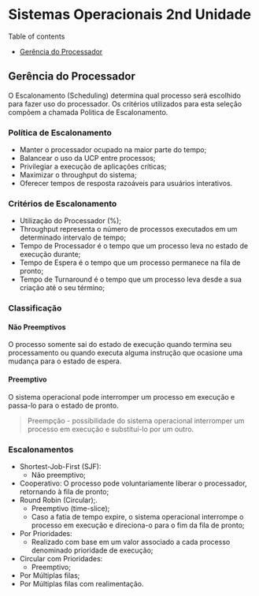 # Sistemas Operacionais 2nd Unidade

Table of contents
- [Gerência do Processador](#gerência-do-processador)


## Gerência do Processador
O Escalonamento (Scheduling) determina qual processo será escolhido para fazer uso do processador. Os critérios utilizados para esta seleção compõem a chamada Politica de Escalonamento.

### Política de Escalonamento
- Manter o processador ocupado na maior parte do tempo;
- Balancear o uso da UCP entre processos;
- Privilegiar a execução de aplicações críticas;
- Maximizar o throughput do sistema;
- Oferecer tempos de resposta razoáveis para usuários interativos.

### Critérios de Escalonamento
- Utilização do Processador (%);
- Throughput representa o número de processos executados em um determinado intervalo de tempo;
- Tempo de Processador é o tempo que um processo leva no estado de execução durante;
- Tempo de Espera é o tempo que um processo permanece na fila de pronto;
- Tempo de Turnaround é o tempo que um processo leva desde a sua criação até o seu término;

### Classificação
#### Não Preemptivos
O processo somente sai do estado de execução quando termina seu processamento ou quando executa alguma instrução que ocasione uma mudança para o estado de espera.
#### Preemptivo
O sistema operacional pode interromper um processo em execução e passa-lo para o estado de pronto.
>Preempção - possibilidade do sistema operacional interromper um processo em execução e substituí-lo por um outro.

### Escalonamentos
- Shortest-Job-First (SJF):
  - Não preemptivo;
- Cooperativo: O processo pode voluntariamente liberar o processador, retornando à fila de pronto;
- Round Robin (Circular);.
  - Preemptivo (time-slice);
  - Caso a fatia de tempo expire, o sistema operacional interrompe o processo em execução e direciona-o para o fim da fila de pronto;
- Por Prioridades:
  - Realizado com base em um valor associado a cada processo denominado prioridade de execução;
- Circular com Prioridades:
  - Preemptivo;
- Por Múltiplas filas;
- Por Múltiplas filas com realimentação.